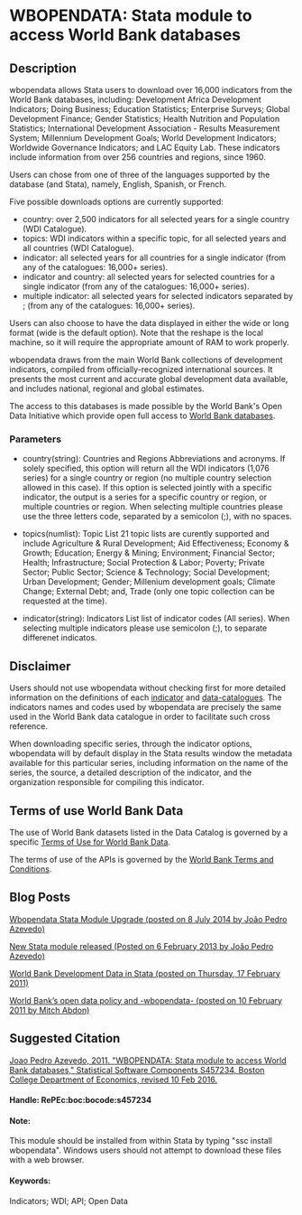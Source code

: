 # WBOPENDATA: Stata module to access World Bank databases

## Description

wbopendata allows Stata users to download over 16,000 indicators from the World Bank databases, including: Development Africa Development Indicators; Doing Business; Education Statistics; Enterprise Surveys; Global Development Finance;
    Gender Statistics; Health Nutrition and Population Statistics; International Development Association - Results Measurement
    System; Millennium Development Goals; World Development Indicators; Worldwide Governance Indicators; and LAC Equity Lab.
    These indicators include information from over 256 countries and regions, since 1960.

Users can chose from one of three of the languages supported by the database (and Stata), namely, English, Spanish, or French.

Five possible downloads options are currently supported:

- country: over 2,500 indicators for all selected years for a single country (WDI Catalogue).
- topics: WDI indicators within a specific topic, for all selected years and all countries (WDI Catalogue).
- indicator: all selected years for all countries for a single indicator (from any of the catalogues: 16,000+ series).
- indicator and country: all selected years for selected countries for a single indicator (from any of the catalogues: 16,000+ series).
- multiple indicator: all selected years for selected indicators separated by ; (from any of the catalogues: 16,000+ series).

Users can also choose to have the data displayed in either the wide or long format (wide is the default option).  Note that the reshape is the local machine, so it will require the appropriate amount of RAM to work properly.

wbopendata draws from the main World Bank collections of development indicators, compiled from officially-recognized international sources. It presents the most current and accurate global development data available, and includes national, regional and global estimates.

The access to this databases is made possible by the World Bank's Open Data Initiative which provide open full access to [World Bank databases](http://data.worldbank.org/).

### Parameters

- country(string): Countries and Regions Abbreviations and acronyms. If solely specified, this option will return all the WDI indicators (1,076 series) for a single country or region (no multiple country selection allowed in this case). If this option is selected jointly with a specific indicator, the output is a series for a specific country or region, or multiple countries or region. When selecting multiple countries please use the three letters code, separated by a semicolon (;), with no spaces.


- topics(numlist): Topic List 21 topic lists are curently supported and include Agriculture & Rural Development; Aid Effectiveness; Economy & Growth; Education; Energy & Mining; Environment; Financial Sector; Health; Infrastructure; Social Protection & Labor; Poverty; Private Sector; Public Sector; Science & Technology; Social Development; Urban Development; Gender; Millenium development goals; Climate Change; External Debt; and, Trade (only one topic collection can be requested at the time).


- indicator(string): Indicators List list of indicator codes (All series). When selecting multiple indicators please use semicolon (;), to separate differenet indicatos.

## Disclaimer

   Users should not use wbopendata without checking first for more detailed information on the definitions of each [indicator](http://data.worldbank.org/indicator/)
    and [data-catalogues](http://data.worldbank.org/data-catalog/). The indicators names and codes used by wbopendata are precisely the same used in the World Bank data
    catalogue in order to facilitate such cross reference.

   When downloading specific series, through the indicator options, wbopendata will by default display in the Stata results
    window the metadata available for this particular series, including information on the name of the series, the source, a
    detailed description of the indicator, and the organization responsible for compiling this indicator.

## Terms of use World Bank Data
   
The use of World Bank datasets listed in the Data Catalog is governed by a specific [Terms of Use for World Bank Data](http://data.worldbank.org/summary-terms-of-use/).
            
The terms of use of the APIs is governed by the [World Bank Terms and Conditions](http://go.worldbank.org/C09SUA7BK0/).


## Blog Posts

[Wbopendata Stata Module Upgrade (posted on 8 July 2014 by João Pedro Azevedo)](https://blogs.worldbank.org/category/tags/wbopendata)

[New Stata module released (Posted on 6 February 2013 by João Pedro Azevedo)](http://blogs.worldbank.org/opendata/node/562)

[World Bank Development Data in Stata (posted on Thursday, 17 February 2011)](http://rlab-data.blogspot.com/2011/02/world-bank-development-data-in-stata.html)

[World Bank’s open data policy and -wbopendata- (posted on 10 February 2011 by Mitch Abdon)](http://statadaily.com/tag/wbopendata/)

## Suggested Citation

[Joao Pedro Azevedo, 2011. "WBOPENDATA: Stata module to access World Bank databases," Statistical Software Components S457234, Boston College Department of Economics, revised 10 Feb 2016.](https://ideas.repec.org/c/boc/bocode/s457234.html)

#### Handle: RePEc:boc:bocode:s457234 

#### Note: 
This module should be installed from within Stata by typing "ssc install wbopendata". Windows users should not attempt to download these files with a web browser.

#### Keywords:
Indicators; WDI; API; Open Data
